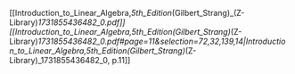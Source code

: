 [[Introduction_to_Linear_Algebra,_5th_Edition_(Gilbert_Strang)_(Z-Library)_1731855436482_0.pdf]] [[Introduction_to_Linear_Algebra,_5th_Edition_(Gilbert_Strang)_(Z-Library)_1731855436482_0.pdf#page=11&selection=72,32,139,14|Introduction_to_Linear_Algebra,_5th_Edition_(Gilbert_Strang)_(Z-Library)_1731855436482_0, p.11]]
